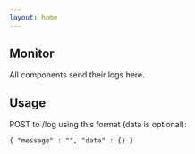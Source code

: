 ```yaml
---
layout: home
---
```


## Monitor

All components send their logs here.

## Usage

POST to /log using this format (data is optional):

`{ "message" : "", "data" : {} }`